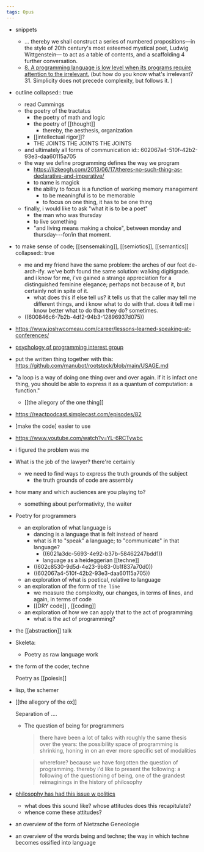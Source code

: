 ```yaml
---
tags: Opus
---
```


- snippets
	- ... thereby we shall construct a series of numbered propositions—in the style of 20th century's most esteemed mystical poet, Ludwig Wittgenstein— to act as a table of contents, and a scaffolding 4 further conversation.
	- [8. A programming language is low level when its programs require attention to the irrelevant.](http://www.cs.yale.edu/homes/perlis-alan/quotes.html)
	  (but how do you know what's irrelevant? 31. Simplicity does not precede complexity, but follows it. )
- outline
  collapsed:: true
	- read Cummings
	- the poetry of the tractatus
		- the poetry of math and logic
		- the poetry of [[thought]]
			- thereby, the aesthesis, organization
		- [[intellectual rigor]]?
		- THE JOINTS THE JOINTS THE JOINTS
	- and ultimately all forms of communication
	  id:: 602067a4-510f-42b2-93e3-daa60115a705
	- the way we define programming defines the way we program
		- https://lizkeogh.com/2013/06/17/theres-no-such-thing-as-declarative-and-imperative/
		- to name is magick
		- the ability to focus is a function of working memory management
			- to be meaningful is to be memorable
			- to focus on one thing, it has to be one thing
	- finally, i would like to ask "what it is to be a poet"
		- the man who was thursday
		- to live something
		- "and living means making a choice", between monday and thursday---for/in that moment.
- to make sense of code; [[sensemaking]], [[semiotics]], [[semantics]]
  collapsed:: true
	- me and my friend have the same problem: the arches of our feet de-arch-ify. we've both found the same solution: walking digitigrade. and i know for me, i've gained a strange appreciation for a distinguished feminine elegance; perhaps not because of it, but certainly not in spite of it.
		- what does this if else tell us? it tells us that the caller may tell me different things, and i know what to do with that. does it tell me i know better what to do than they do? sometimes.
	- ((600846c6-7b2b-4df2-94b3-12896937d075))
- https://www.joshwcomeau.com/career/lessons-learned-speaking-at-conferences/
- [psychology of programming interest group](https://www.ppig.org/papers/)
- put the written thing together with this: https://github.com/manubot/rootstock/blob/main/USAGE.md
- "a loop is a way of doing one thing over and over again. if it is infact one thing, you should be able to express it as a quantum of computation: a function."
	- [[the allegory of the one thing]]
- https://reactpodcast.simplecast.com/episodes/82
- [make the code] easier to use
- https://www.youtube.com/watch?v=YL-6RCTywbc
- i figured the problem was me
- What is the job of the lawyer? there're certainly
	- we need to find ways to express the truth grounds of the subject
		- the truth grounds of code are assembly
- how many and which audiences are you playing to?
	- something about performativity, the waiter
- Poetry for programmers
	- an exploration of what language is
		- dancing is a language that is felt instead of heard
		- what is it to "speak" a language; to "communicate" in that language?
			- ((6021a3dc-5693-4e92-b37b-58462247bdd1))
			- language as a heideggerian [[techne]]
		- ((602c8530-9d5d-4e23-9b83-0b1f837a70d0))
		- ((602067a4-510f-42b2-93e3-daa60115a705))
	- an exploration of what is poetical, relative to language
	- an exploration of the form of `the line`
		- we measure the complexity, our changes, in terms of lines,
		  and again, in terms of code
		- [[DRY code]] , [[coding]]
	- an exploration of how we can apply that to the act of programming
		- what is the act of programming?
- the [[abstraction]] talk
- Skeleta:
	- Poetry as raw language work
- the form of the coder, techne
  
  Poetry as [[poiesis]]
- lisp, the schemer
- [[the allegory of the ox]]
  
  Separation of ....
	- The question of being for programmers
	  > there have been a lot of talks with roughly the same thesis over the years: the possibility space of programming is shrinking, honing in on an ever more specific set of modalities
	  
	  > wherefore? because we have forgotten the question of programming. thereby i'd like to present the following: a following of the questioning of being, one of the grandest reimaginings in the history of philosophy
- [philosophy has had this issue w politics](https://aeon.co/videos/whats-essential-is-i-must-understand-a-rare-candid-interview-with-hannah-arendt)
	- what does this sound like? whose attitudes does this recapitulate?
	- whence come these attitudes?
- an overview of the form of Nietzsche Geneologie
- an overview of the words being and techne; the way in which techne becomes ossified into language